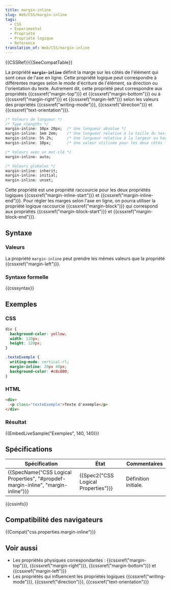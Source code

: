 ```yaml
---
title: margin-inline
slug: Web/CSS/margin-inline
tags:
  - CSS
  - Experimental
  - Propriété
  - Propriété logique
  - Reference
translation_of: Web/CSS/margin-inline
---
```

{{CSSRef}}{{SeeCompatTable}}

La propriété **`margin-inline`** définit la marge sur les côtés de l'élément qui sont ceux de l'axe en ligne. Cette propriété logique peut correspondre à différentes marges selon le mode d'écriture de l'élément, sa direction ou l'orientation du texte. Autrement dit, cette propriété peut correspondre aux propriétés {{cssxref("margin-top")}} et {{cssxref("margin-bottom")}} ou à   {{cssxref("margin-right")}} et {{cssxref("margin-left")}} selon les valeurs des propriétés {{cssxref("writing-mode")}}, {{cssxref("direction")}} et {{cssxref("text-orientation")}}.

```css
/* Valeurs de longueur */
/* Type <length> */
margin-inline: 10px 20px;  /* Une longueur absolue */
margin-inline: 1em 2em;    /* Une longueur relative à la taille du texte */
margin-inline: 5% 2%;      /* Une longueur relative à la largeur ou hauteur du bloc englobant */
margin-inline: 10px;       /* Une valeur utilisée pour les deux côtés */

/* Valeurs avec un mot-clé */
margin-inline: auto;

/* Valeurs globales */
margin-inline: inherit;
margin-inline: initial;
margin-inline: unset;
```

Cette propriété est une propriété raccourcie pour les deux propriétés logiques {{cssxref("margin-inline-start")}} et {{cssxref("margin-inline-end")}}. Pour régler les marges selon l'axe en ligne, on pourra utiliser la propriété logique raccourcie {{cssxref("margin-block")}} qui correspond aux propriétés {{cssxref("margin-block-start")}} et {{cssxref("margin-block-end")}}.

## Syntaxe

### Valeurs

La propriété `margin-inline` peut prendre les mêmes valeurs que la propriété {{cssxref("margin-left")}}.

### Syntaxe formelle

{{csssyntax}}

## Exemples

### CSS

```css
div {
  background-color: yellow;
  width: 120px;
  height: 120px;
}

.texteExemple {
  writing-mode: vertical-rl;
  margin-inline: 20px 40px;
  background-color: #c8c800;
}
```

### HTML

```html
<div>
  <p class="texteExemple">Texte d'exemple</p>
</div>
```

### Résultat

{{EmbedLiveSample("Exemples", 140, 140)}}

## Spécifications

| Spécification                                                                                                | État                                             | Commentaires         |
| ------------------------------------------------------------------------------------------------------------ | ------------------------------------------------ | -------------------- |
| {{SpecName("CSS Logical Properties", "#propdef-margin-inline", "margin-inline")}} | {{Spec2("CSS Logical Properties")}} | Définition initiale. |

{{cssinfo}}

## Compatibilité des navigateurs

{{Compat("css.properties.margin-inline")}}

## Voir aussi

- Les propriétés physiques correspondantes : {{cssxref("margin-top")}}, {{cssxref("margin-right")}}, {{cssxref("margin-bottom")}} et {{cssxref("margin-left")}}
- Les propriétés qui influencent les propriétés logiques {{cssxref("writing-mode")}}, {{cssxref("direction")}}, {{cssxref("text-orientation")}}
